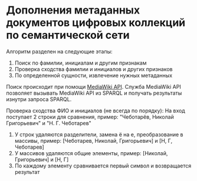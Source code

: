 # Дополнения метаданных документов цифровых коллекций по семантической сети

Алгоритм разделен на следующие этапы:
1. Поиск по фамилии, инициалам и другим признакам
2. Проверка сходства фамилии и инициалов и других признаков
3. По определенной сущности, извлечение нужных метаданных

Поиск происходит при помощи [MediaWiki API](https://www.mediawiki.org/wiki/Wikidata_Query_Service/User_Manual/MWAPI).
Служба MediaWiki API позволяет вызывать MediaWiki API из SPARQL и получать результаты изнутри запроса SPARQL.

Проверка сходства ФИО и инициалов (не всегда по порядку):
На вход поступает 2 строки для сравнения, пример: "Чеботарёв, Николай Григорьевич" и "Н. Г. Чеботарев"
1. У строк удаляются разделители, замена ё на е, преобразование в массивы, пример: \[Чеботарев, Николай, Григорьевич\] и \[Н, Г, Чеботарев\]
2. У массивов удаляются общие элементы, пример: \[Николай, Григорьевич\] и \[Н, Г\]
3. По каждому элементу сравнивается первый символ и возвращается результат
